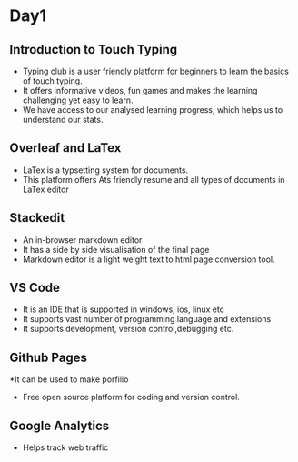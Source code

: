 # Day1
## Introduction to Touch Typing
* Typing club is a user friendly platform for beginners to learn the basics of touch typing.
* It offers informative videos, fun games and makes the learning challenging yet easy to learn.
* We have access to our analysed learning progress, which helps us to understand our stats.

## Overleaf and LaTex
* LaTex is a typsetting system for documents.
* This platform offers Ats friendly resume and all types of documents in LaTex editor

## Stackedit
* An in-browser markdown editor
* It has a side by side visualisation of the final page 
* Markdown editor is a light weight text to html page conversion tool.
  
## VS Code
 * It is an IDE that is supported in windows, ios, linux etc
 * It supports vast number of programming language and extensions
 * It supports development, version control,debugging etc.

## Github Pages
*It can be used to make porfilio
* Free open source platform for coding and version control.

## Google Analytics
* Helps track web traffic


